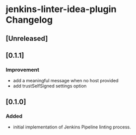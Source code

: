 # jenkins-linter-idea-plugin Changelog

## [Unreleased]

## [0.1.1]
### Improvement

- add a meaningful message when no host provided
- add trustSelfSigned settings option

## [0.1.0]
### Added

- initial implementation of Jenkins Pipeline linting process.

